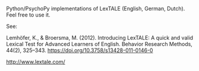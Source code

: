Python/PsychoPy implementations of LexTALE (English, German, Dutch). Feel free to use it.

See:

Lemhöfer, K., & Broersma, M. (2012). Introducing LexTALE: A quick and valid Lexical Test for Advanced Learners of English. Behavior Research Methods, 44(2), 325–343. https://doi.org/10.3758/s13428-011-0146-0

http://www.lextale.com/
